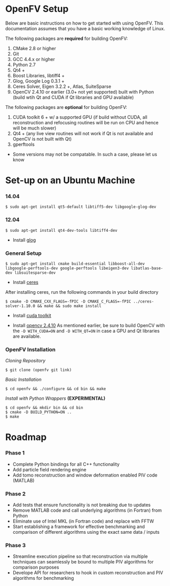 OpenFV Setup
============

Below are basic instructions on how to get started with using
OpenFV. This documentation assumes that you have a basic working knowledge
of Linux.

The following packages are **required** for building OpenFV:

1. CMake 2.8 or higher
2. Git
3. GCC 4.4.x or higher
4. Python 2.7
5. Qt4 +
6. Boost Libraries, libtiff4 +
7. Glog, Google Log 0.3.1 +
8. Ceres Solver, Eigen 3.2.2 +, Atlas, SuiteSparse
9. OpenCV 2.4.10 or earlier (3.0+ not yet supported) built with Python
   (build wtih Qt and CUDA if Qt libraries and GPU available)

The following packages are **optional** for building OpenFV:

1. CUDA toolkit 6 + w/ a supported GPU (if build without CUDA, all reconstruction and refocusing routines will be run on CPU and hence will be much slower)
2. Qt4 + (any live view routines will not work if Qt is not available and OpenCV is not built with Qt)
3. gperftools

*   Some versions may not be compatable. In such a case, please let us know

Set-up on an Ubuntu Machine
===========================

### 14.04

<pre><code>$ sudo apt-get install qt5-default libtiff5-dev libgoogle-glog-dev </code></pre>

### 12.04

<pre><code>$ sudo apt-get install qt4-dev-tools libtiff4-dev </code></pre>

* Install <a href="https://google-glog.googlecode.com/svn/trunk/INSTALL">glog</a>

### General Setup

<pre><code>$ sudo apt-get install cmake build-essential libboost-all-dev libgoogle-perftools-dev google-perftools libeigen3-dev libatlas-base-dev libsuitesparse-dev </code></pre> 

* Install <a href="http://ceres-solver.org/building.html">ceres</a>

After installing ceres, run the following commands in your build directory

<pre><code>$ cmake -D CMAKE_CXX_FLAGS=-fPIC -D CMAKE_C_FLAGS=-fPIC ../ceres-solver-1.10.0 && make && sudo make install </code></pre>

* Install <a href="http://developer.download.nvidia.com/compute/cuda/7.5/Prod/docs/sidebar/CUDA_Quick_Start_Guide.pdf">cuda toolkit</a>

* Install <a href="http://docs.opencv.org/3.0-last-rst/doc/tutorials/introduction/linux_install/linux_install.html">opencv 2.4.10</a>
As mentioned earlier, be sure to build OpenCV with the <code>-D WITH_CUDA=ON</code> and <code>-D WITH_QT=ON</code> in case a GPU and Qt libraries are available.

### OpenFV Installation


*Cloning Repository*


<pre><code>$ git clone (openfv git link) </code></pre>
    
*Basic Installation*

<pre><code>$ cd openfv && ./configure && cd bin && make</code></pre>

*Install with Python Wrappers* **(EXPERIMENTAL)**

<pre><code>$ cd openfv && mkdir bin && cd bin
$ cmake -D BUILD_PYTHON=ON ..
$ make
</code></pre>



Roadmap
=======

### Phase 1
- Complete Python bindings for all C++ functionality
- Add particle field rendering engine
- Add tomo reconstruction and window deformation enabled PIV code (MATLAB)

### Phase 2
- Add tests that ensure functionality is not breaking due to updates
- Remove MATLAB code and call underlying algorithms (in Fortran) from Python
- Eliminate use of Intel MKL (in Fortran code) and replace with FFTW
- Start establishing a framework for effective benchmarking and comparison of different algorithms using the exact same data / inputs

### Phase 3
- Streamline execution pipeline so that reconstruction via multiple techniques can seamlessly be bound to multiple PIV algorithms for comparison purposes
- Develope API for researchers to hook in custom reconstruction and PIV algorithms for benchmarking